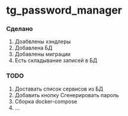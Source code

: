# tg_password_manager

### Сделано
1. Доабвлены хэндлеры
2. Добавлена БД
3. Добавлены миграции
4. Есть складывание записей в БД

### TODO
1. Доставать список сервисов из БД
2. Добавить кнопку Сгенерировать пароль
3. Сборка docker-compose
4. ...
